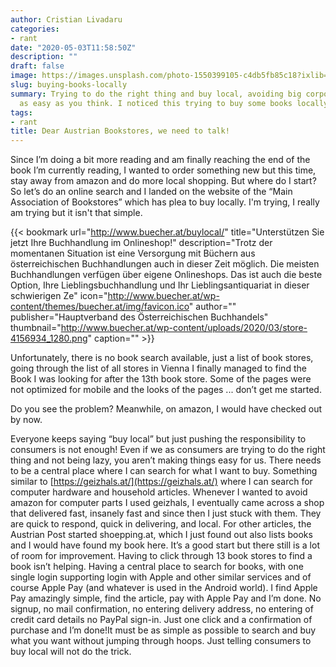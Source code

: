 ```yaml
---
author: Cristian Livadaru
categories:
- rant
date: "2020-05-03T11:58:50Z"
description: ""
draft: false
image: https://images.unsplash.com/photo-1550399105-c4db5fb85c18?ixlib=rb-1.2.1&q=80&fm=jpg&crop=entropy&cs=tinysrgb&w=2000&fit=max&ixid=eyJhcHBfaWQiOjExNzczfQ
slug: buying-books-locally
summary: Trying to do the right thing and buy local, avoiding big corporations isn't
  as easy as you think. I noticed this trying to buy some books locally.
tags:
- rant
title: Dear Austrian Bookstores, we need to talk!
---
```



Since I’m doing a bit more reading and am finally reaching the end of the book I’m currently reading, I wanted to order something new but this time,  stay away from amazon and do more local shopping. But where do I start? So let’s do an online search and I landed on the website of the “Main Association of Bookstores” which has plea to buy locally. I'm trying, I really am trying but it isn't that simple.

{{< bookmark url="http://www.buecher.at/buylocal/" title="Unterstützen Sie jetzt Ihre Buchhandlung im Onlineshop!" description="Trotz der momentanen Situation ist eine Versorgung mit Büchern aus österreichischen Buchhandlungen auch in dieser Zeit möglich. Die meisten Buchhandlungen verfügen über eigene Onlineshops. Das ist auch die beste Option, Ihre Lieblingsbuchhandlung und Ihr Lieblingsantiquariat in dieser schwierigen Ze" icon="http://www.buecher.at/wp-content/themes/buecher.at/img/favicon.ico" author="" publisher="Hauptverband des Österreichischen Buchhandels" thumbnail="http://www.buecher.at/wp-content/uploads/2020/03/store-4156934_1280.png" caption="" >}}

Unfortunately, there is no book search available, just a list of book stores, going through the list of all stores in Vienna I finally managed to find the Book I was looking for after the 13th book store. Some of the pages were not optimized for mobile and the looks of the pages ... don’t get me started.

Do you see the problem? Meanwhile, on amazon, I would have checked out by now.

Everyone keeps saying “buy local” but just pushing the responsibility to consumers is not enough! Even if we as consumers are trying to do the right thing and not being lazy, you aren’t making things easy for us. There needs to be a central place where I can search for what I want to buy. Something similar to [https://geizhals.at/](https://geizhals.at/) where I can search for computer hardware and household articles. Whenever I wanted to avoid amazon for computer parts I used geizhals, I eventually came across a shop that delivered fast, insanely fast and since then I just stuck with them. They are quick to respond, quick in delivering, and local. For other articles, the Austrian Post started shoepping.at, which I just found out also lists books and I would have found my book here. It’s a good start but there still is a lot of room for improvement. Having to click through 13 book stores to find a book isn’t helping. Having a central place to search for books, with one single login supporting login with Apple and other similar services and of course Apple Pay (and whatever is used in the Android world). I find Apple Pay amazingly simple, find the article, pay with Apple Pay and I’m done. No signup, no mail confirmation, no entering delivery address, no entering of credit card details no PayPal sign-in. Just one click and a confirmation of purchase and I’m done!It must be as simple as possible to search and buy what you want without jumping through hoops. Just telling consumers to buy local will not do the trick.

